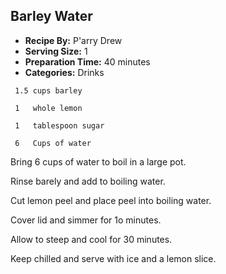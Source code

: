 ## Barley Water
* **Recipe By:** P'arry Drew
* **Serving Size:** 1
* **Preparation Time:** 40 minutes
* **Categories:** Drinks

```
 1.5 cups barley

 1   whole lemon

 1   tablespoon sugar

 6   Cups of water

```

Bring 6 cups of water to boil in a large pot.

Rinse barely and add to boiling water.

Cut lemon peel and place peel into boiling water.

Cover lid and simmer for 1o minutes.

Allow to steep and cool for 30 minutes.

Keep chilled and serve with ice and a lemon slice.
